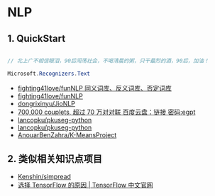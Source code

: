 # NLP

## 1. QuickStart

```c#

```

```c#
// 北上广不相信眼泪，90后闯荡社会，不喝清晨的粥，只干最烈的酒，90后，加油！

Microsoft.Recognizers.Text
```

- [fighting41love/funNLP 同义词库、反义词库、否定词库](https://github.com/fighting41love/funNLP/tree/master/data/%E5%90%8C%E4%B9%89%E8%AF%8D%E5%BA%93%E3%80%81%E5%8F%8D%E4%B9%89%E8%AF%8D%E5%BA%93%E3%80%81%E5%90%A6%E5%AE%9A%E8%AF%8D%E5%BA%93)
- [fighting41love/funNLP](https://github.com/fighting41love/funNLP)
- [dongrixinyu/JioNLP](https://github.com/dongrixinyu/jionlp)
- [700,000 couplets, 超过 70 万对对联 百度云盘：链接 密码:egpt](https://pan.baidu.com/s/1BBXBsoIbkyI5eBRUjnpcTw)
- [lancopku/pkuseg-python](https://github.com/lancopku/pkuseg-python)
- [lancopku/pkuseg-python](https://github.com/lancopku/pkuseg-python/blob/master/readme/comparison.md)
- [AnouarBenZahra/K-MeansProject](https://github.com/AnouarBenZahra/K-MeansProject)

## 2. 类似相关知识点项目

- [Kenshin/simpread](https://github.com/Kenshin/simpread)
- [选择 TensorFlow 的原因 | TensorFlow 中文官网](https://tensorflow.google.cn/about?hl=zh_cn)
